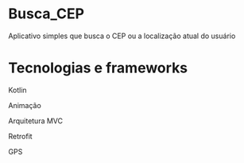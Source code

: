 # Busca_CEP
Aplicativo simples que busca o CEP ou a localização atual do usuário

# Tecnologias e frameworks
Kotlin

Animação

Arquitetura MVC

Retrofit

GPS

